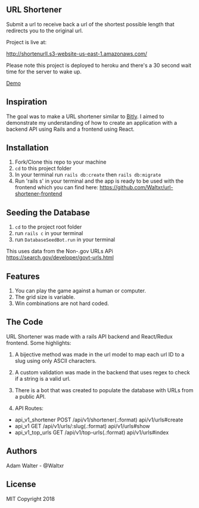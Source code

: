 ## URL Shortener
Submit a url to receive back a url of the shortest possible length that redirects you to the original url.

Project is live at:

<http://shortenurll.s3-website-us-east-1.amazonaws.com/>

Please note this project is deployed to heroku and there's a 30 second wait time for the server to wake up.

[Demo](https://www.youtube.com/watch?v=xfF5XmhlwII&feature=youtu.be)

## Inspiration

The goal was to make a URL shortener similar to [Bitly](https://bitly.com/). I aimed to demonstrate my understanding of how to create an application with a backend API using Rails and a frontend using React.

## Installation
1. Fork/Clone this repo to your machine
2. `cd` to this project folder
3. In your terminal run `rails db:create` then `rails db:migrate`
4. Run 'rails s' in your terminal and the app is ready to be used with the frontend which you can find here: https://github.com/Waltxr/url-shortener-frontend

## Seeding the Database
1. `cd` to the project root folder
2. run `rails c` in your terminal
3. run `DatabaseSeedBot.run` in your terminal

This uses data from the Non-.gov URLs APi <https://search.gov/developer/govt-urls.html>

## Features

1. You can play the game against a human or computer.
2. The grid size is variable.
3. Win combinations are not hard coded.

## The Code

URL Shortener was made with a rails API backend and React/Redux frontend. Some highlights:

1. A bijective method was made in the url model to map each url ID to a slug using only ASCII characters.

2. A custom validation was made in the backend that uses regex to check if a string is a valid url.

3. There is a bot that was created to populate the database with URLs from a public API.

4. API Routes:
  - api_v1_shortener POST   /api/v1/shortener(.:format)  api/v1/urls#create
  - api_v1 GET              /api/v1/urls/:slug(.:format) api/v1/urls#show
  - api_v1_top_urls GET     /api/v1/top-urls(.:format)   api/v1/urls#index

## Authors
Adam Walter - @Waltxr

## License
MIT Copyright 2018
